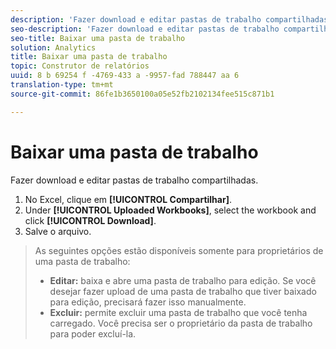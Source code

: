```yaml
---
description: 'Fazer download e editar pastas de trabalho compartilhadas. '
seo-description: 'Fazer download e editar pastas de trabalho compartilhadas. '
seo-title: Baixar uma pasta de trabalho
solution: Analytics
title: Baixar uma pasta de trabalho
topic: Construtor de relatórios
uuid: 8 b 69254 f -4769-433 a -9957-fad 788447 aa 6
translation-type: tm+mt
source-git-commit: 86fe1b3650100a05e52fb2102134fee515c871b1

---
```



# Baixar uma pasta de trabalho

Fazer download e editar pastas de trabalho compartilhadas. 

1. No Excel, clique em **[!UICONTROL Compartilhar]**.
1. Under **[!UICONTROL Uploaded Workbooks]**, select the workbook and click **[!UICONTROL Download]**.
1. Salve o arquivo.
>As seguintes opções estão disponíveis somente para proprietários de uma pasta de trabalho:
>
>* **Editar:** baixa e abre uma pasta de trabalho para edição. Se você desejar fazer upload de uma pasta de trabalho que tiver baixado para edição, precisará fazer isso manualmente.
>* **Excluir:** permite excluir uma pasta de trabalho que você tenha carregado. Você precisa ser o proprietário da pasta de trabalho para poder excluí-la.
>



